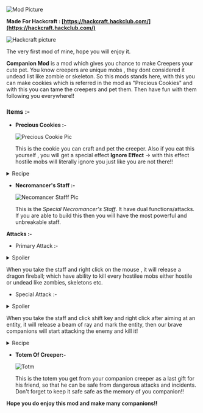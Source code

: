 ![Mod Picture](https://cdn.modrinth.com/data/cached_images/78c140ba19e8ac9844f469636e15c3fcbf2be576.png)

 **Made For Hackcraft : [https://hackcraft.hackclub.com/](https://hackcraft.hackclub.com/)**

![Hackcraft picture](https://cdn.modrinth.com/data/cached_images/770b02f03bf60aaaab228764977d5be2dbb51d8d.png)

The very first mod of mine, hope you will enjoy it.

**Companion Mod** is a mod which gives you chance to make Creepers your cute pet. You know creepers are unique mobs , they dont considered it undead list like zombie or skeleton. So this mods stands here, with this you can make cookies which is referred in the mod as "Precious Cookies" and with this you can tame the creepers and pet them. Then have fun with them following you everywhere!!

### Items :-


- **Precious Cookies :-**
  
   ![Precious Cookie Pic](https://cdn.modrinth.com/data/cached_images/6e950b1a707063d5ddaeea468fd7e55f95641540.png)

   This is the cookie you can craft and pet the creeper. Also if you eat this yourself , you will get a special effect **Ignore Effect** -> with this effect hostile mobs will literally ignore you just like you are not there!!
 
<details>
<summary>Recipe</summary>

![Recipe](https://cdn.modrinth.com/data/cached_images/611b26b82aa1b7810902c94547afede7af99999a.png)

</details>


- **Necromancer's Staff :-**

   ![Necomancer Stafff Pic](https://cdn.modrinth.com/data/cached_images/dcbaa65f5573648c6a2424b331ebeed624a78ed7.png)

  This is the _Special Necromancer's Staff_. It have dual functions/attacks. If you are able to build this then you will have the most powerful and unbreakable staff.

**Attacks :-** 

- Primary Attack :- 

<details>
<summary>Spoiler</summary>

![Primary Attack Pic](https://cdn.modrinth.com/data/cached_images/cdbfb6476ebfad216af5ddf8c565286215b5072c.png)

</details>

  When you take the staff and right click on the mouse , it will release a dragon fireball; which have ability to kill every hostilee mobs either hostile or undead like zombies, skeletons etc.

  - Special Attack :- 

  <details>
<summary>Spoiler</summary>

![Special Attack Pic](https://cdn.modrinth.com/data/cached_images/f42ca3eab7f184c1250dc8c60036ac1eca451d7c.png)

</details>

  When you take the staff and click shift key and right click after aiming at an entity, it will release a beam of ray and mark the entity, then our brave companions will start attacking the enemy and kill it!

<details>
<summary>Recipe</summary>

![Recipe](https://cdn.modrinth.com/data/cached_images/b10115145b95d6fc7ceb84357b03869c603d2022.png)

</details>


- **Totem Of Creeper:-**
   
    ![Totm](https://cdn.modrinth.com/data/cached_images/11c03938cf6d5146f8b78606c70c74fedd6785d3.png)

    This is the totem you get from your companion creeper as a last gift for his friend, so that he can be safe from dangerous attacks and incidents. Don't forget to keep it safe safe as the memory of you companion!!


**Hope you do enjoy this mod and make many companions!!**
